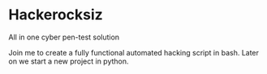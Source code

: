 # Hackerocksiz
All in one cyber pen-test solution

Join me to create a fully functional automated hacking script in bash. Later on we start a new project in python.
